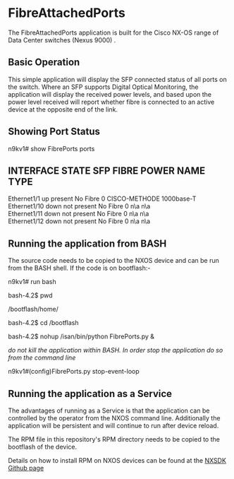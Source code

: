 # FibreAttachedPorts

The FibreAttachedPorts application is built for the Cisco NX-OS range of Data Center switches (Nexus 9000) .

## Basic Operation

This simple application will display the SFP connected status of all ports on the switch.  Where an
SFP supports Digital Optical Monitoring, the application will display the received power levels, and
based upon the power level received will report whether fibre is connected to an active device at the 
opposite end of the link.



## Showing Port Status


n9kv1# show FibrePorts ports

INTERFACE        STATE     SFP              FIBRE            POWER         NAME             TYPE             
--------------------------------------------------------------------------------------------------------------
Ethernet1/1      up        present          No Fibre         0             CISCO-METHODE    1000base-T       
Ethernet1/10     down      not present      No Fibre         0             n\a              n\a              
Ethernet1/11     down      not present      No Fibre         0             n\a              n\a              
Ethernet1/12     down      not present      No Fibre         0             n\a              n\a   



## Running the application from BASH

The source code needs to be copied to the NXOS device and can be run from the BASH shell. If the code
is on bootflash:-

n9kv1# run bash

bash-4.2$ pwd

/bootflash/home/

bash-4.2$ cd /bootflash

bash-4.2$ nohup /isan/bin/python FibrePorts.py &

*do not kill the application within BASH.  In order stop the application do so from the command line*

n9kv1#(config)FibrePorts.py stop-event-loop

## Running the application as a Service

The advantages of running as a Service is that the application can be controlled by the operator from the NXOS
command line.  Additionally the application will be persistent and will continue to run after device reload.

The RPM file in this repository's RPM directory needs to be copied to the bootflash of the device.

Details on how to install RPM on NXOS devices can be found at the [NXSDK Github page](https://github.com/ciscodevnet/nx-sdk)
